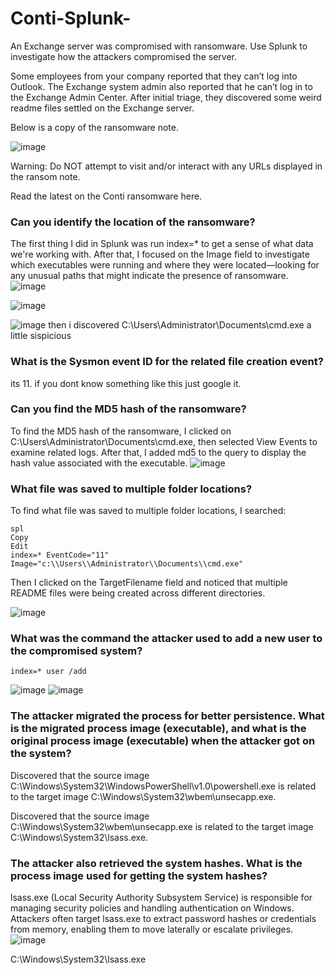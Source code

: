 # Conti-Splunk-
An Exchange server was compromised with ransomware. Use Splunk to investigate how the attackers compromised the server.


Some employees from your company reported that they can’t log into Outlook. The Exchange system admin also reported that he can’t log in to the Exchange Admin Center. After initial triage, they discovered some weird readme files settled on the Exchange server.  

Below is a copy of the ransomware note.

![image](https://github.com/user-attachments/assets/87a72057-2bd8-418f-bb81-68133afa7d8c)


Warning: Do NOT attempt to visit and/or interact with any URLs displayed in the ransom note. 

Read the latest on the Conti ransomware here. 

### Can you identify the location of the ransomware?

The first thing I did in Splunk was run index=* to get a sense of what data we're working with. After that, I focused on the Image field to investigate which executables were running and where they were located—looking for any unusual paths that might indicate the presence of ransomware.
![image](https://github.com/user-attachments/assets/be6ee2d0-9375-4db3-b896-97c27436d1bc)


![image](https://github.com/user-attachments/assets/bf1ce272-e39f-4da3-a3a5-da971ef416ec)

![image](https://github.com/user-attachments/assets/16b38c4f-efd0-47aa-9348-1292f2da454c)
then i discovered C:\Users\Administrator\Documents\cmd.exe a little sispicious



### What is the Sysmon event ID for the related file creation event?

its 11. if you dont know something like this just google it.


### Can you find the MD5 hash of the ransomware?

To find the MD5 hash of the ransomware, I clicked on C:\Users\Administrator\Documents\cmd.exe, then selected View Events to examine related logs. After that, I added md5 to the query to display the hash value associated with the executable.
![image](https://github.com/user-attachments/assets/9c980a2f-a4ac-4efb-86fb-fd41800d814b)

### What file was saved to multiple folder locations?

To find what file was saved to multiple folder locations, I searched:
```
spl
Copy
Edit
index=* EventCode="11" Image="c:\\Users\\Administrator\\Documents\\cmd.exe"
```
Then I clicked on the TargetFilename field and noticed that multiple README files were being created across different directories.

![image](https://github.com/user-attachments/assets/d0bd943f-528d-4059-aa61-6cbcb9cbdb1d)


### What was the command the attacker used to add a new user to the compromised system?
```
index=* user /add
```

![image](https://github.com/user-attachments/assets/2336cbd1-7b6b-4985-aa7d-c30cb3584daa)
![image](https://github.com/user-attachments/assets/bbfcdfc2-6dc2-4573-ab9e-6fcbc72053ad)


### The attacker migrated the process for better persistence. What is the migrated process image (executable), and what is the original process image (executable) when the attacker got on the system?


Discovered that the source image C:\Windows\System32\WindowsPowerShell\v1.0\powershell.exe is related to the target image C:\Windows\System32\wbem\unsecapp.exe.

Discovered that the source image C:\Windows\System32\wbem\unsecapp.exe is related to the target image C:\Windows\System32\lsass.exe.


### The attacker also retrieved the system hashes. What is the process image used for getting the system hashes?

lsass.exe (Local Security Authority Subsystem Service) is responsible for managing security policies and handling authentication on Windows. Attackers often target lsass.exe to extract password hashes or credentials from memory, enabling them to move laterally or escalate privileges.
![image](https://github.com/user-attachments/assets/119199fa-1128-4588-b3df-15420098657e)

C:\Windows\System32\lsass.exe













